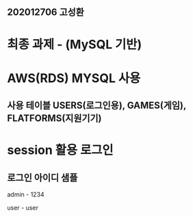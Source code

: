 ## 202012706 고성환

# 최종 과제 - (MySQL 기반)

# AWS(RDS) MYSQL 사용

## 사용 테이블 USERS(로그인용), GAMES(게임), FLATFORMS(지원기기)

# session 활용 로그인

## 로그인 아이디 샘플

admin - 1234

user - user